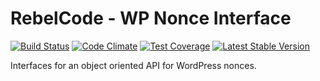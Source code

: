 # RebelCode - WP Nonce Interface

[![Build Status](https://travis-ci.org/rebelcode/wp-nonce-interface.svg?branch=master)](https://travis-ci.org/rebelcode/wp-nonce-interface)
[![Code Climate](https://codeclimate.com/github/rebelcode/wp-nonce-interface/badges/gpa.svg)](https://codeclimate.com/github/rebelcode/wp-nonce-interface)
[![Test Coverage](https://codeclimate.com/github/rebelcode/wp-nonce-interface/badges/coverage.svg)](https://codeclimate.com/github/rebelcode/wp-nonce-interface/coverage)
[![Latest Stable Version](https://poser.pugx.org/rebelcode/wp-nonce-interface/version)](https://packagist.org/packages/rebelcode/wp-nonce-interface)

Interfaces for an object oriented API for WordPress nonces.
